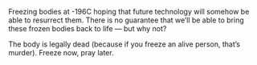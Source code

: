 Freezing bodies at -196C hoping that future technology will somehow be able to resurrect them. There is no guarantee that we’ll be able to bring these frozen bodies back to life — but why not?  

The body is legally dead (because if you freeze an alive person, that’s murder). Freeze now, pray later.